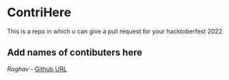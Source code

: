 # ContriHere
This is a repo in which u can give a pull request for your hacktoberfest 2022
## Add names of contibuters here
*Raghav* - [Github URL](https://github.com/rghv932)
